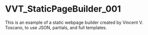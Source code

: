 # VVT_StaticPageBuilder_001
 This is an example of a static webpage builder created by Vincent V. Toscano, to use JSON, partials, and full templates.
